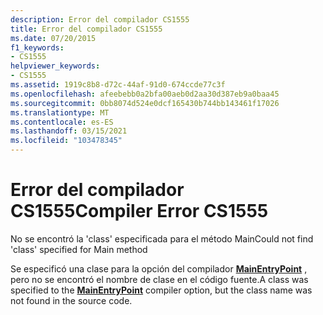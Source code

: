 ```yaml
---
description: Error del compilador CS1555
title: Error del compilador CS1555
ms.date: 07/20/2015
f1_keywords:
- CS1555
helpviewer_keywords:
- CS1555
ms.assetid: 1919c8b8-d72c-44af-91d0-674ccde77c3f
ms.openlocfilehash: afeebebb0a2bfa00aeb0d2aa30d387eb9a0baa45
ms.sourcegitcommit: 0bb8074d524e0dcf165430b744bb143461f17026
ms.translationtype: MT
ms.contentlocale: es-ES
ms.lasthandoff: 03/15/2021
ms.locfileid: "103478345"
---
```

# <a name="compiler-error-cs1555"></a><span data-ttu-id="2d144-103">Error del compilador CS1555</span><span class="sxs-lookup"><span data-stu-id="2d144-103">Compiler Error CS1555</span></span>

<span data-ttu-id="2d144-104">No se encontró la 'class' especificada para el método Main</span><span class="sxs-lookup"><span data-stu-id="2d144-104">Could not find 'class' specified for Main method</span></span>  
  
 <span data-ttu-id="2d144-105">Se especificó una clase para la opción del compilador [**MainEntryPoint**](../language-reference/compiler-options/advanced.md#mainentrypoint-or-startupobject) , pero no se encontró el nombre de clase en el código fuente.</span><span class="sxs-lookup"><span data-stu-id="2d144-105">A class was specified to the [**MainEntryPoint**](../language-reference/compiler-options/advanced.md#mainentrypoint-or-startupobject) compiler option, but the class name was not found in the source code.</span></span>
